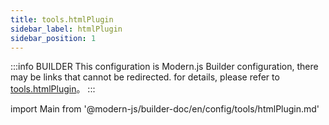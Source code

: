 ```yaml
---
title: tools.htmlPlugin
sidebar_label: htmlPlugin
sidebar_position: 1
---
```


:::info BUILDER
This configuration is Modern.js Builder configuration, there may be links that cannot be redirected. for details, please refer to [tools.htmlPlugin](https://modernjs.dev/builder/zh/api/config-tools.html#tools-htmlplugin)。
:::

import Main from '@modern-js/builder-doc/en/config/tools/htmlPlugin.md'

<Main />
